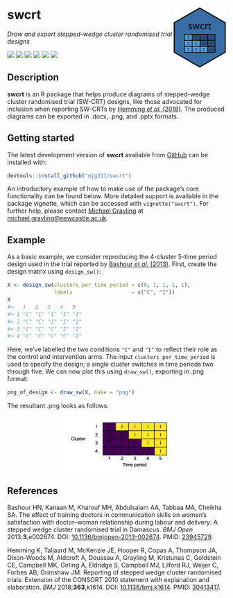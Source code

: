 
<!-- README.md is generated from README.Rmd. Please edit that file -->

# swcrt <img src='man/figures/logo.png' align="right" width="120"/>

*Draw and export stepped-wedge cluster randomised trial designs*

[![](https://www.r-pkg.org/badges/version/swcrt?color=green)](https://cran.r-project.org/package=swcrt)
[![](http://cranlogs.r-pkg.org/badges/grand-total/swcrt?color=green)](https://cran.r-project.org/package=swcrt)
[![](http://cranlogs.r-pkg.org/badges/last-month/swcrt?color=green)](https://cran.r-project.org/package=swcrt)
[![](https://img.shields.io/badge/devel%20version-0.1-blue.svg)](https://github.com/mjg211/swcrt)
[![](https://img.shields.io/github/languages/code-size/mjg211/swcrt.svg)](https://github.com/mjg211/swcrt)
![](https://img.shields.io/badge/contributions-welcome-blue.svg)

## Description

**swcrt** is an R package that helps produce diagrams of stepped-wedge
cluster randomised trial (SW-CRT) designs, like those advocated for
inclusion when reporting SW-CRTs by [Hemming *et al.*
(2018)](https://doi.org/10.1136/bmj.k1614). The produced diagrams can be
exported in .docx, .png, and .pptx formats.

## Getting started

The latest development version of **swcrt** available from
[GitHub](https://github.com/) can be installed with:

``` r
devtools::install_github("mjg211/swcrt")
```

An introductory example of how to make use of the package’s core
functionality can be found below. More detailed support is available in
the package vignette, which can be accessed with `vignette("swcrt")`.
For further help, please contact [Michael
Grayling](https://www.newcastle-biostatistics.com/people/michael_grayling/)
at <michael.grayling@newcastle.ac.uk>.

## Example

As a basic example, we consider reproducing the 4-cluster 5-time period
design used in the trial reported by [Bashour *et al.*
(2013)](https://doi.org/10.1136/bmjopen-2013-002674). First, create the
design matrix using `design_sw()`:

``` r
X <- design_sw(clusters_per_time_period = c(0, 1, 1, 1, 1),
               labels                   = c("C", "I"))
X
#>   1   2   3   4   5  
#> 1 "C" "I" "I" "I" "I"
#> 2 "C" "C" "I" "I" "I"
#> 3 "C" "C" "C" "I" "I"
#> 4 "C" "C" "C" "C" "I"
```

Here, we’ve labelled the two conditions `"C"` and `"I"` to reflect their
role as the control and intervention arms. The input
`clusters_per_time_period` is used to specify the design; a single
cluster switches in time periods two through five. We can now plot this
using `draw_sw()`, exporting in .png format:

``` r
png_of_design <- draw_sw(X, make = "png")
```

The resultant .png looks as follows:

<img src="man/figures/example.png" width="50%" style="display: block; margin: auto;" />

## References

Bashour HN, Kanaan M, Kharouf MH, Abdulsalam AA, Tabbaa MA, Cheikha SA.
The effect of training doctors in communication skills on women’s
satisfaction with doctor–woman relationship during labour and delivery:
A stepped wedge cluster randomised trial in Damascus. *BMJ Open*
2013;**3**,e002674. DOI:
[10.1136/bmjopen-2013-002674](https://doi.org/10.1136/bmjopen-2013-002674).
PMID: [23945729](https://pubmed.ncbi.nlm.nih.gov/23945729/).

Hemming K, Taljaard M, McKenzie JE, Hooper R, Copas A, Thompson JA,
Dixon-Woods M, Aldcroft A, Doussau A, Grayling M, Kristunas C, Goldstein
CE, Campbell MK, Girling A, Eldridge S, Campbell MJ, Lilford RJ, Weijer
C, Forbes AB, Grimshaw JM. Reporting of stepped wedge cluster randomised
trials: Extension of the CONSORT 2010 statement with explanation and
elaboration. *BMJ* 2018;**363**,k1614. DOI:
[10.1136/bmj.k1614](https://doi.org/10.1136/bmj.k1614). PMID:
[30413417](https://pubmed.ncbi.nlm.nih.gov/30413417/).

